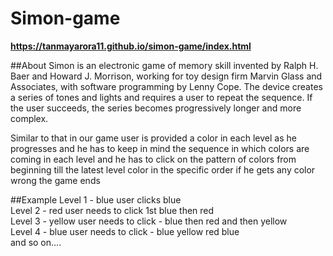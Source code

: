 # Simon-game
**https://tanmayarora11.github.io/simon-game/index.html**

##About
Simon is an electronic game of memory skill invented by Ralph H. Baer and Howard J. Morrison, working for toy design firm Marvin Glass and Associates, with software programming by Lenny Cope.
The device creates a series of tones and lights and requires a user to repeat the sequence. If the user succeeds, the series becomes progressively longer and more complex.

Similar to that in our game user is provided a color in each level as he progresses and he has to keep in mind the sequence in which colors are coming in each level and he has to click on the pattern of colors from beginning till the latest level color in the specific order if he gets any color wrong the game ends

##Example
Level 1 - blue user clicks blue\
Level 2 - red user needs to click 1st blue then red\
Level 3 - yellow user needs to click - blue then red and then yellow\
Level 4 - blue user needs to click - blue yellow red blue\
and so on....